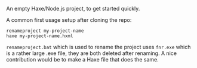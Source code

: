 An empty Haxe/Node.js project, to get started quickly.

A common first usage setup after cloning the repo:

```
renameproject my-project-name
haxe my-project-name.hxml
```

`renameproject.bat` which is used to rename the project uses `fnr.exe` which is a rather large .exe file, they are both deleted after renaming. A nice contribution would be to make a Haxe file that does the same.
